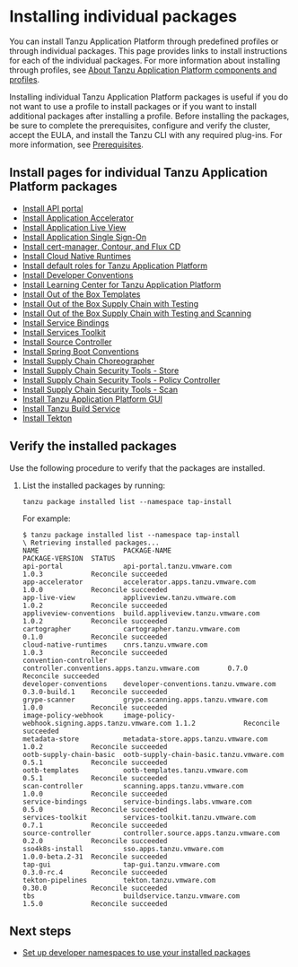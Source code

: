 # Installing individual packages

You can install Tanzu Application Platform through predefined profiles or through individual packages. This page provides links to install instructions for each of the individual packages. For more information about installing through profiles, see [About Tanzu Application Platform components and profiles](../about-package-profiles.hbs.md).

Installing individual Tanzu Application Platform packages
is useful if you do not want to use a profile to install packages
or if you want to install additional packages after installing a profile.
Before installing the packages, be sure to complete the prerequisites, configure
and verify the cluster, accept the EULA, and install the Tanzu CLI with any required plug-ins.
For more information, see [Prerequisites](../prerequisites.hbs.md).


## <a id='individual-package-toc'></a> Install pages for individual Tanzu Application Platform packages

- [Install API portal](../api-portal/install-api-portal.hbs.md)
- [Install Application Accelerator](../application-accelerator/install-app-acc.hbs.md)
- [Install Application Live View](../app-live-view/install.hbs.md)
- [Install Application Single Sign-On](../app-sso/install-appsso.hbs.md)
- [Install cert-manager, Contour, and Flux CD](../cert-mgr-contour-fcd/install-cert-mgr.hbs.md)
- [Install Cloud Native Runtimes](../cloud-native-runtimes/install-cnrt.hbs.md)
- [Install default roles for Tanzu Application Platform](../authn-authz/install.hbs.md)  
- [Install Developer Conventions](../developer-conventions/install-dev-conventions.hbs.md)
- [Install Learning Center for Tanzu Application Platform](../learning-center/install-learning-center.hbs.md)
- [Install Out of the Box Templates](../scc/install-ootb-templates.hbs.md)
- [Install Out of the Box Supply Chain with Testing](../scc/install-ootb-sc-wtest.hbs.md)
- [Install Out of the Box Supply Chain with Testing and Scanning](../scc/install-ootb-sc-wtest-scan.hbs.md)
- [Install Service Bindings](../service-bindings/install-service-bindings.hbs.md)
- [Install Services Toolkit](../services-toolkit/install-services-toolkit.hbs.md)
- [Install Source Controller](../source-controller/install-source-controller.hbs.md)
- [Install Spring Boot Conventions](../spring-boot-conventions/install-spring-boot-conventions.hbs.md)
- [Install Supply Chain Choreographer](../scc/install-scc.hbs.md)
- [Install Supply Chain Security Tools - Store](../scst-store/install-scst-store.hbs.md)
- [Install Supply Chain Security Tools - Policy Controller](../scst-policy/install-scst-policy.hbs.md)
- [Install Supply Chain Security Tools - Scan](../scst-scan/install-scst-scan.hbs.md)
- [Install Tanzu Application Platform GUI](../tap-gui/install-tap-gui.hbs.md)
- [Install Tanzu Build Service](../tanzu-build-service/install-tbs.hbs.md)
- [Install Tekton](../tekton/install-tekton.hbs.md)


## <a id='verify'></a> Verify the installed packages

Use the following procedure to verify that the packages are installed.

1. List the installed packages by running:

    ```console
    tanzu package installed list --namespace tap-install
    ```

    For example:

    ```console
    $ tanzu package installed list --namespace tap-install
    \ Retrieving installed packages...
    NAME                     PACKAGE-NAME                                       PACKAGE-VERSION  STATUS
    api-portal               api-portal.tanzu.vmware.com                        1.0.3            Reconcile succeeded
    app-accelerator          accelerator.apps.tanzu.vmware.com                  1.0.0            Reconcile succeeded
    app-live-view            appliveview.tanzu.vmware.com                       1.0.2            Reconcile succeeded
    appliveview-conventions  build.appliveview.tanzu.vmware.com                 1.0.2            Reconcile succeeded
    cartographer             cartographer.tanzu.vmware.com                      0.1.0            Reconcile succeeded
    cloud-native-runtimes    cnrs.tanzu.vmware.com                              1.0.3            Reconcile succeeded
    convention-controller    controller.conventions.apps.tanzu.vmware.com       0.7.0            Reconcile succeeded
    developer-conventions    developer-conventions.tanzu.vmware.com             0.3.0-build.1    Reconcile succeeded
    grype-scanner            grype.scanning.apps.tanzu.vmware.com               1.0.0            Reconcile succeeded
    image-policy-webhook     image-policy-webhook.signing.apps.tanzu.vmware.com 1.1.2            Reconcile succeeded
    metadata-store           metadata-store.apps.tanzu.vmware.com               1.0.2            Reconcile succeeded
    ootb-supply-chain-basic  ootb-supply-chain-basic.tanzu.vmware.com           0.5.1            Reconcile succeeded
    ootb-templates           ootb-templates.tanzu.vmware.com                    0.5.1            Reconcile succeeded
    scan-controller          scanning.apps.tanzu.vmware.com                     1.0.0            Reconcile succeeded
    service-bindings         service-bindings.labs.vmware.com                   0.5.0            Reconcile succeeded
    services-toolkit         services-toolkit.tanzu.vmware.com                  0.7.1            Reconcile succeeded
    source-controller        controller.source.apps.tanzu.vmware.com            0.2.0            Reconcile succeeded
    sso4k8s-install          sso.apps.tanzu.vmware.com                          1.0.0-beta.2-31  Reconcile succeeded
    tap-gui                  tap-gui.tanzu.vmware.com                           0.3.0-rc.4       Reconcile succeeded
    tekton-pipelines         tekton.tanzu.vmware.com                            0.30.0           Reconcile succeeded
    tbs                      buildservice.tanzu.vmware.com                      1.5.0            Reconcile succeeded
    ```
    
## <a id='next-steps'></a>Next steps

- [Set up developer namespaces to use your installed packages](set-up-namespaces.hbs.md)
